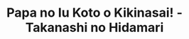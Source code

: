 --- 
title: "Papa no Iu Koto o Kikinasai! - Takanashi no Hidamari"
publishdate: "2019-7-12T16:48:46+02:00"
src: "https://365manga.net/manga/papa-no-iu-koto-o-kikinasai-takanashi-no-hidamari"
image: "https://data.365manga.net/images/thumbnails/15740-papa-no-iu-koto-o-kikinasai-takanashi-no-hidamari.jpg"
description: "An anthology focusing mostly on stories of side characters adapted from Papa no Iukoto o Kikinasai! (With the exception of the extra 4koma pages, written by rcowada and bomi.)"
---